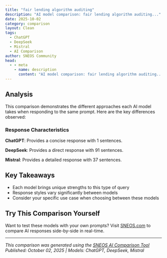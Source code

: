 ```yaml
---
title: "fair lending algorithm auditing"
description: "AI model comparison: fair lending algorithm auditing..."
date: 2025-10-02
category: comparison
layout: Clean
tags:
  - ChatGPT
  - DeepSeek
  - Mistral
  - AI Comparison
author: SNEOS Community
head:
  - - meta
    - name: description
      content: "AI model comparison: fair lending algorithm auditing..."
---
```


<ChatComparison
  title="fair lending algorithm auditing"
  prompt="fair lending algorithm auditing"
  :responses='{
    "ChatGPT": "Fair lending algorithm auditing is an essential process to ensure that algorithms used in lending and credit decisions are fair, transparent, and compliant with anti-discrimination laws. This process aims to identify and mitigate bias in lending practices, ensuring equal access to credit for all applicants regardless of race, ethnicity, gender, or other protected characteristics.\n\nHere are the main components and steps involved in fair lending algorithm auditing:\n\n### 1. **Understanding Fair Lending Laws**\n   - Familiarize yourself with relevant laws and regulations, such as the Equal Credit Opportunity Act (ECOA), the Fair Housing Act (FHA), and other state-level laws that prohibit discriminatory lending practices.\n\n### 2. **Defining Key Metrics**\n   - Identify key performance indicators (KPIs) for fair lending compliance. Common metrics include:\n     - Approval rates by demographic group.\n     - Denial rates by demographic group.\n     - Differences in terms (interest rates, loan amounts) offered to different groups.\n     - Default rates across different demographic groups.\n\n### 3. **Data Collection**\n   - Gather data on applicants, including demographic information, credit scores, loan amounts, interest rates, and loan outcomes. Ensure that data collection complies with legal regulations.\n\n### 4. **Data Preprocessing**\n   - Clean and preprocess the data to remove any inaccuracies, missing values, and other data quality issues.\n   - Ensure that sensitive variables (like race or gender) are treated appropriately to avoid direct discrimination while still being able to analyze for bias.\n\n### 5. **Algorithm Analysis**\n   - Examine the lending algorithms in use, including machine learning models and rule-based systems.\n   - Analyze how these algorithms process inputs and make decisions. Pay attention to the training data and features used.\n\n### 6. **Disparity Analysis**\n   - Conduct statistical analysis to assess whether there are significant disparities in the outcomes across different demographic groups.\n   - Use statistical tests (e.g., chi-square tests) to determine if differences in treatment are statistically significant.\n\n### 7. **Bias Detection Techniques**\n   - Implement bias detection techniques such as:\n     - **Disparate Impact Analysis:** Checking if the algorithm results in adverse effects on a protected class.\n     - **Fairness Metrics:** Using metrics like demographic parity, equal opportunity, and equalized odds.\n     - **Model interpretability tools:** Techniques such as SHAP (SHapley Additive exPlanations) or LIME (Local Interpretable Model-agnostic Explanations) to understand model decisions.\n\n### 8. **Remediation Strategies**\n   - Identify factors causing bias and develop strategies to address these issues, which may include:\n     - Re-evaluating the features used in the model.\n     - Implementing bias correction algorithms.\n     - Establishing thresholds or rules to guide lending decisions that promote fairness.\n\n### 9. **Ongoing Monitoring and Re-assessment**\n   - Fair lending audits should not be one-time efforts. Implement continuous monitoring to assess the long-term performance and fairness of lending algorithms.\n   - Regularly update models and audits based on changes in laws, demographics, and market conditions.\n\n### 10. **Documentation and Reporting**\n   - Keep detailed records of the auditing process, findings, and any corrective actions taken.\n   - Prepare reports for stakeholders, regulatory bodies, and internal teams demonstrating compliance and commitment to fair lending practices.\n\n### 11. **Stakeholder Engagement**\n   - Engage with relevant stakeholders, including legal teams, compliance officers, and community representatives, to ensure that concerns about fairness are addressed in the auditing process.\n\n### Conclusion\nAuditing algorithms for fair lending is crucial in promoting equitable access to credit. By implementing a structured approach to auditing, organizations can help ensure compliance with fair lending laws, minimize bias, and foster trust among consumers.",
    "DeepSeek": "Of course. This is a critical and complex topic at the intersection of finance, law, and data ethics. Here is a comprehensive overview of fair lending algorithm auditing.\n\n### What is Fair Lending Algorithm Auditing?\n\nFair lending algorithm auditing is the process of systematically evaluating the algorithms and models used in credit decisioning (e.g., for loans, credit cards, mortgages) to ensure they do not produce **unfair, discriminatory, or biased outcomes** against protected classes of people, as defined by laws like the **Equal Credit Opportunity Act (ECOA)** and the **Fair Housing Act (FHA)**.\n\nIt moves beyond traditional compliance by recognizing that even algorithms with no explicit use of protected characteristics (like race or gender) can still perpetuate and even amplify historical biases present in the data or through proxy variables.\n\n### Why is it So Important?\n\n1.  **Legal and Regulatory Compliance:** Regulators like the **Consumer Financial Protection Bureau (CFPB)**, **Federal Reserve**, and **Department of Justice (DOJ)** are increasingly focused on algorithmic discrimination. Violations can lead to massive fines, consent orders, and reputational damage.\n2.  **Reputational Risk:** Public exposure of a biased algorithm can destroy customer trust and brand value.\n3.  **Ethical Responsibility:** It\u0027s a matter of social justice to ensure that the automated systems governing financial opportunity do not unfairly harm marginalized communities.\n4.  **Business Performance:** A biased model may be inefficient, excluding creditworthy individuals from certain demographics and thus limiting the lender\u0027s market and potential profit.\n\n---\n\n### Key Concepts and Terminology\n\n*   **Protected Classes:** Groups defined by race, color, religion, national origin, sex, marital status, age, receipt of public assistance, or exercise of consumer credit rights.\n*   **Disparate Treatment:** *Intentional* discrimination where applicants from a protected class are treated less favorably. (e.g., an algorithm that explicitly uses \u0022national origin\u0022 as a feature).\n*   **Disparate Impact:** *Unintentional* discrimination where a seemingly neutral policy or practice has a disproportionately adverse effect on a protected class. This is the primary focus of most algorithmic audits.\n*   **Proxy Variables:** Features that are highly correlated with a protected class and can be used by a model as a substitute for it. Examples include:\n    *   **Zip Code:** Heavily correlated with race and national origin due to historical redlining and segregation.\n    *   **Shopping History/Brand Affinity:** Certain purchases can be correlated with gender or age.\n    *   **Social Network Data:** Friends and associations can act as proxies.\n*   **Fairness Metrics:** Quantitative measures used to assess bias. There is no single definition of \u0022fairness,\u0022 so multiple metrics are used.\n\n---\n\n### The Fair Lending Algorithm Auditing Process\n\nA robust audit is a multi-stage process:\n\n#### 1. Scoping and Planning\n*   **Identify the Model:** Which algorithm is being audited? (e.g., underwriting, pricing, marketing).\n*   **Define Protected Classes:** Which groups are relevant for the audit?\n*   **Determine Legal Framework:** What are the relevant laws and regulatory expectations (ECOA, FHA)?\n*   **Gather Data:** Collect model training data, test data, outcome data, and, crucially, **demographic data** for the protected classes. Obtaining this data often involves using **Bayesian Improved Surname Geocoding (BISG)**, a statistical technique that combines surname and geographic data to proxy for race and ethnicity.\n\n#### 2. Pre-Modeling Analysis (Bias in Data)\n*   Analyze the historical data for existing biases. If the past data reflects human bias, a model trained on it will likely learn and perpetuate that bias.\n\n#### 3. In-Model Analysis (Bias in the Algorithm)\nThis is the core technical phase, testing for both **disparate impact** and **disparate treatment**.\n\n**A. Disparate Impact Analysis:**\nThe \u0022Four-Fifths Rule\u0022 (or 80% Rule) is a common benchmark. It states that a selection rate for any protected group should be at least 80% of the selection rate for the most favored group.\n*   **Calculation:** \u0060(Selection Rate of Protected Group) / (Selection Rate of Control Group)\u0060\n*   **Example:** If the approval rate for White applicants is 50%, the approval rate for Black applicants should be at least 40% (80% of 50%). A ratio below 0.8 indicates a potential disparate impact.\n\n**B. Statistical Fairness Metrics:**\nMore sophisticated metrics provide a deeper understanding:\n*   **Demographic Parity:** The proportion of applicants selected from each group should be the same. (Ignores qualification).\n*   **Equal Opportunity:** The True Positive Rate (approval rate for *creditworthy* applicants) should be the same across groups. (Considers qualification).\n*   **Predictive Parity:** The precision of the model (the probability that an approved applicant is truly creditworthy) should be the same across groups.\n*   **Counterfactual Fairness:** \u0022Would this applicant have received a different outcome if they belonged to a different protected class, all else being equal?\u0022\n\n**C. Proxy Variable Analysis:**\n*   Use statistical techniques (like correlation analysis, variable importance measures from the model like SHAP values) to identify if any features are acting as strong proxies for protected classes.\n\n#### 4. Post-Model Analysis (Bias in Outcomes)\n*   Analyze the *actual outcomes* of the model\u0027s decisions. Are there significant disparities in denial rates, interest rates, or default rates across protected groups, even after controlling for risk?\n\n#### 5. Mitigation and Reporting\n*   **Document Findings:** Create a comprehensive report detailing the methodology, results, and any found disparities.\n*   **Recommend Mitigations:**\n    *   **Pre-Processing:** Modify the training data to remove biases.\n    *   **In-Processing:** Use fairness-aware algorithms that incorporate fairness constraints during model training.\n    *   **Post-Processing:** Adjust the model\u0027s decision thresholds for different protected groups to achieve a fair outcome.\n*   **Implement and Re-audit:** Fairness is not a one-time check. Models must be continuously monitored and re-audited, especially after retraining.\n\n---\n\n### Tools and Techniques\n\n*   **BISG Proxies:** The standard method for imputing race/ethnicity in the absence of self-reported data.\n*   **Explainable AI (XAI):** Techniques like **SHAP (SHapley Additive exPlanations)** and **LIME** are crucial to understand *why* a model made a specific decision and to identify influential features that could be proxies.\n*   **Open-Source Libraries:**\n    *   **AI Fairness 360 (AIF360) - IBM:** A comprehensive toolkit containing dozens of fairness metrics and mitigation algorithms.\n    *   **Fairlearn - Microsoft:** A Python package to assess and improve fairness of AI systems.\n*   **Commercial Platforms:** Several fintech and regtech companies now offer specialized SaaS platforms for continuous fair lending monitoring and compliance.\n\n### Challenges and Limitations\n\n1.  **The Proxy Problem:** It\u0027s impossible to identify and remove all potential proxies.\n2.  **Trade-offs:** There is often a trade-off between model accuracy and fairness. Mitigating bias might slightly reduce the model\u0027s overall predictive power.\n3.  **No Single Definition of Fairness:** Different fairness metrics can be mutually exclusive. Choosing which metric to prioritize is a legal and ethical decision, not just a technical one.\n4.  **Data Scarcity:** Reliable demographic data is often not directly collected, making BISG imputation necessary but imperfect.\n\n### The Regulatory Landscape\n\nRegulators have made it clear that **\u0022black box\u0022 models are not an excuse for discrimination**. Institutions are responsible for the outcomes of their models, regardless of their complexity. The CFPB has issued circulars and guidance emphasizing that ECOA applies equally to digital and algorithmic lending.\n\n### Conclusion\n\nFair lending algorithm auditing is no longer an optional \u0022nice-to-have\u0022 but a fundamental component of responsible AI in financial services. It requires a collaborative effort between **data scientists, compliance officers, legal counsel, and ethicists** to build systems that are not only profitable and efficient but also fair and just. A proactive, well-documented auditing process is the best defense against regulatory action and the key to building trustworthy financial products.",
    "Mistral": "Auditing a fair lending algorithm involves ensuring that the algorithm does not discriminate against any protected groups and complies with fair lending laws and regulations. Here\u0027s a step-by-step process to audit a fair lending algorithm:\n\n### 1. **Understand Legal and Regulatory Requirements**\n   - **Fair Lending Laws:** Familiarize yourself with laws such as the Equal Credit Opportunity Act (ECOA), the Fair Housing Act (FHA), and the Community Reinvestment Act (CRA).\n   - **Regulatory Guidance:** Review guidance from regulatory bodies like the Consumer Financial Protection Bureau (CFPB) and the Federal Reserve.\n\n### 2. **Data Collection and Preparation**\n   - **Data Sources:** Gather data on loan applications, approvals, denials, interest rates, and other relevant metrics.\n   - **Protected Classes:** Identify protected classes such as race, ethnicity, gender, age, and marital status.\n   - **Data Quality:** Ensure the data is accurate, complete, and representative.\n\n### 3. **Algorithm Analysis**\n   - **Model Documentation:** Review the documentation of the algorithm, including its design, training data, and decision-making process.\n   - **Feature Analysis:** Examine the features used by the algorithm to ensure they do not inadvertently introduce bias.\n   - **Proxy Variables:** Identify any proxy variables that could indirectly introduce bias (e.g., zip code as a proxy for race).\n\n### 4. **Bias Detection**\n   - **Statistical Tests:** Use statistical tests to detect disparities in outcomes for different groups. Common tests include:\n     - **Disparate Impact:** Check if the algorithm disproportionately affects protected groups.\n     - **Disparate Treatment:** Ensure that the algorithm treats all groups equally.\n   - **Fairness Metrics:** Evaluate fairness metrics such as demographic parity, equal opportunity, and equalized odds.\n\n### 5. **Model Performance**\n   - **Accuracy and Fairness Trade-off:** Assess the trade-off between model accuracy and fairness. Ensure that fairness is not compromised for the sake of accuracy.\n   - **Robustness:** Test the model\u0027s robustness to changes in input data and ensure it performs consistently across different groups.\n\n### 6. **Documentation and Reporting**\n   - **Findings Report:** Document all findings, including any detected biases, statistical tests, and fairness metrics.\n   - **Recommendations:** Provide recommendations for mitigating any detected biases and improving the fairness of the algorithm.\n   - **Compliance Report:** Prepare a compliance report to demonstrate adherence to fair lending laws and regulations.\n\n### 7. **Remediation and Monitoring**\n   - **Bias Mitigation:** Implement strategies to mitigate detected biases, such as re-training the model with balanced data, adjusting feature weights, or using fairness-aware algorithms.\n   - **Continuous Monitoring:** Establish a continuous monitoring process to regularly audit the algorithm for fairness and compliance.\n\n### 8. **Stakeholder Engagement**\n   - **Internal Stakeholders:** Engage with internal stakeholders, including compliance officers, data scientists, and legal teams, to ensure alignment and support.\n   - **External Stakeholders:** Communicate with external stakeholders, such as regulators and consumers, to build trust and transparency.\n\n### Tools and Techniques\n   - **Fairness Toolkits:** Use fairness toolkits like IBM\u0027s AI Fairness 360, Google\u0027s What-If Tool, and Microsoft\u0027s Fairlearn to assist in the auditing process.\n   - **Bias Mitigation Algorithms:** Implement bias mitigation algorithms such as pre-processing, in-processing, and post-processing techniques.\n\n### Conclusion\nAuditing a fair lending algorithm is a critical process to ensure compliance with fair lending laws and to promote equitable outcomes. By following a structured approach, organizations can identify and mitigate biases, enhance transparency, and build trust with stakeholders."
  }'
  published-date="13:38"
/>

## Analysis

This comparison demonstrates the different approaches each AI model takes when responding to the same prompt. Here are the key differences observed:

### Response Characteristics

**ChatGPT**: Provides a concise response with 1 sentences. 

**DeepSeek**: Provides a direct response with 91 sentences. 

**Mistral**: Provides a detailed response with 37 sentences. 

## Key Takeaways

- Each model brings unique strengths to this type of query
- Response styles vary significantly between models
- Consider your specific use case when choosing between these models

## Try This Comparison Yourself

Want to test these models with your own prompts? Visit [SNEOS.com](https://sneos.com) to compare AI responses side-by-side in real-time.

---

*This comparison was generated using the [SNEOS AI Comparison Tool](https://sneos.com)*
*Published: October 02, 2025 | Models: ChatGPT, DeepSeek, Mistral*
